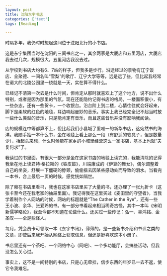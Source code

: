 ```yaml
---
layout: post
title: 沈阳东宇书店
categories: ['text']
tags: [Reading]

---
```


时隔多年，我仍时时想起这间位于沈阳北行的小书店。

这是东宇集团当时在沈阳的三间书店之一，其余两家是大厦店和五里河店，大厦店我去过几次，规模很大，五里河店我没去过。

从学校到书店大约有6、7站的样子，但我多是步行。沿途经过的景物有辽宁饭店、全聚德、一间名叫“雪梨”的歌厅、辽宁大学等等，远是远了些，但比起我经常在诺大的北陵公园里一绕就是一天，实在算不得什么。

已经记不清第一次去是什么时间，但肯定从那时就喜欢上了这个地方，说不出什么特别，或者是因为那里的气氛。现在还能隐约记得书店的格局，一楼面积很小，有一些杂志，还有一些贺卡，一个收银台。沿台阶上到二楼，心情往往就会好起来，脚下是柔软的红色的地毯，耳边响起曼妙的音乐。事实上我已经完全记不起当时放一些什么类型的音乐，只是能肯定有音乐，而且这些音乐并没有影响我阅读。

店的规模连中等都算不上，但比起我们小县城了里唯一的新华书店，这宛然书的海洋。我随手抽一本什么书，坐在地毯上看上那么一段（有舒适的软凳子，但是数量少），抬起头来想，什么时候能在家乡的小城里经营这么一家书店，基本上也就“夫复何求”了。

我读过的书里面，有很大一部分是坐在这家书店的地毯上读完的，我能清除的记得我坐在地上读君特·格拉斯的《铁皮鼓》，川端康成的《伊豆的舞女》，偶尔调整着自己的坐姿，舒展一下僵硬的脖颈，偷偷揩去因某些感动处而导致的泪水。当看完一本书，合上最后一页的时候，感觉恍如隔世。

除了赖在书店里看书，我也在这家书店里买了大量的书，还办理了一张九折卡（这张卡至今还在我老家的抽屉里面）。我记得我在这里买过《麦田里的守望者》，当我学着制作个人网站的时候，网站的标题就是“The Cather in the Rye”，还有一些王小波、余华、张爱玲的书。有一部分书看起来相当稀奇古怪，其中一本叫《宋明新儒学略论》，我至今都不知道在论些什么。还买过一些传记：弘一、辜鸿铭、金圣叹——全是些怪人。

每月，凭会员卡可领取一本《东宇书讯》，薄薄的，是一些新书介绍和书评之类的文章，即使后来我开始从网络上获取信息，但还是挺喜欢这本小册子。

书店里还有一个茶吧、一个网络中心（网吧）、一个多功能厅，会搞些活动，但我没怎么关心过。

事实上，这不是一间特别的书店，只是心无牵挂，信步东西的年岁已一去不返，使它令我难忘。